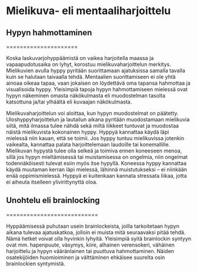 # Mielikuva- eli mentaaliharjoittelu

## Hypyn hahmottaminen  
=====================

Koska laskuvarjohyppäämistä on vaikea harjoitella maassa ja
vapaapudotusaika on lyhyt, korostuu mielikuvaharjoittelun merkitys.
Mielikuvien avulla hyppy pyritään suorittamaan ajatuksissa samalla
tavalla kuin se halutaan taivaalla tehdä. Mentaalien suorittamiseen ei
ole yhtä ainoaa oikeaa tapaa, vaan jokaisen on löydettävä oma tapansa
hahmottaa ja visualisoida hyppy. Yleisimpiä tapoja hypyn hahmottamiseen
mielessä ovat hypyn näkeminen omasta näkökulmasta eli muodostelman
tasolta katsottuna ja/tai ylhäältä eli kuvaajan näkökulmasta.

Mielikuvaharjoittelun voi aloittaa, kun hypyn muodostelmat on päätetty.
Uloshyppyharjoittelun ja lautailun aikana pyritään muodostamaan
mielikuvia siitä, mitä ilmassa tulee nähdä sekä miltä liikkeet tuntuvat
ja muodostaa näistä mielikuvista kokonainen hyppy. Hyppyä kannattaa
käydä läpi mielessä niin kauan, että se toimii. Jos hyppy tuntuu
mielikuvissa jotenkin vaikealta, kannattaa palata harjoittelemaan
laudoille tai konemallille. Mielikuvan hypystä tulee olla selkeä ja
toimiva ennen koneeseen menoa, sillä jos hypyn mieltämisessä tai
muistamisessa on ongelmia, niin ongelmat todennäköisesti tulevat esiin
myös itse hypyllä. Koneessa hyppy kannattaa käydä muutaman kerran läpi
mielessä, lähinnä muistutukseksi – ei niinkään enää oppimismielessä.
Hyppyä ei kuitenkaan kannata stressata liikaa, jotta ei aiheuta
itselleen ylivirittynyttä oloa.

## Unohtelu eli brainlocking  
===========================

Hyppäämisessä puhutaan usein brainlockeista, joilla tarkoitetaan hypyn
aikana tulevaa ajatuskatkoa, jolloin ei muista mitä seuraavaksi pitää
tehdä. Nämä hetket voivat olla hyvinkin lyhyitä. Yleisimpiä syitä
brainlockin syntyyn ovat mm. hapenpuute, väsymys, kiire, alhainen
verensokeri, vähäinen harjoittelu ja hypyn vääränlainen tai puuttuva
hahmottaminen. Näiden osatekijöiden huomioiminen ja välttäminen ehkäisee
suurelta osin brainlockien syntymistä.
